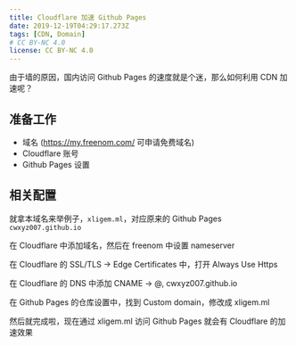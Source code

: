 ```yaml
---
title: Cloudflare 加速 Github Pages
date: 2019-12-19T04:29:17.273Z
tags: [CDN, Domain]
# CC BY-NC 4.0
license: CC BY-NC 4.0
---
```


由于墙的原因，国内访问 Github Pages 的速度就是个迷，那么如何利用 CDN 加速呢？

## 准备工作

- 域名 (https://my.freenom.com/ 可申请免费域名)
- Cloudflare 账号
- Github Pages 设置

<!-- more -->

## 相关配置

就拿本域名来举例子，`xligem.ml`，对应原来的 Github Pages `cwxyz007.github.io`

在 Cloudflare 中添加域名，然后在 freenom 中设置 nameserver

在 Cloudflare 的 SSL/TLS -> Edge Certificates 中，打开 Always Use Https

在 Cloudflare 的 DNS 中添加 CNAME -> @, cwxyz007.github.io

在 Github Pages 的仓库设置中，找到 Custom domain，修改成 xligem.ml

然后就完成啦，现在通过 xligem.ml 访问 Github Pages 就会有 Cloudflare 的加速效果

